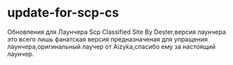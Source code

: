 # update-for-scp-cs
Обновления для Лаунчера Scp Classified Site By Dester,версия лаунчера это всего лишь фанатская версия предназначеная для упращения лаунчера,оригинальный лаучер от Aizyka,спасибо ему за настоящий лаунчер.
